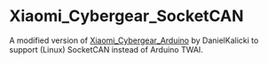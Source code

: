 # Xiaomi_Cybergear_SocketCAN
A modified version of [Xiaomi_Cybergear_Arduino](https://github.com/DanielKalicki/Xiaomi_CyberGear_Arduino?tab=readme-ov-file) by DanielKalicki to support (Linux) SocketCAN instead of Arduino TWAI. 
